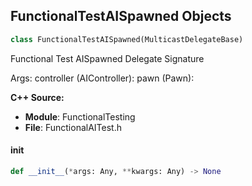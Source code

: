 ## FunctionalTestAISpawned Objects

```python
class FunctionalTestAISpawned(MulticastDelegateBase)
```

Functional Test AISpawned  Delegate Signature

Args:
    controller (AIController): 
    pawn (Pawn):

**C++ Source:**

- **Module**: FunctionalTesting
- **File**: FunctionalAITest.h

<a id="unreal.FunctionalTestAISpawned.__init__"></a>

#### __init__

```python
def __init__(*args: Any, **kwargs: Any) -> None
```

<a id="unreal.FunctionalTestEventSignature"></a>